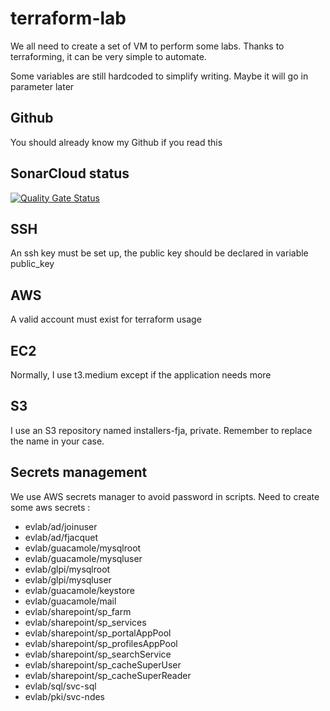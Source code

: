 # terraform-lab

We all need to create a set of VM to perform some labs. Thanks to terraforming, it can be very simple to automate.

Some variables are still hardcoded to simplify writing. Maybe it will go in parameter later

## Github

You should already know my Github if you read this

## SonarCloud status

[![Quality Gate Status](https://sonarcloud.io/api/project_badges/measure?project=fjacquet_terraform-lab&metric=alert_status)](https://sonarcloud.io/dashboard?id=fjacquet_terraform-lab)

## SSH

An ssh key must be set up, the public key should be declared in variable public_key

## AWS

A valid account must exist for terraform usage

## EC2

Normally, I use t3.medium except if the application needs more

## S3

I use an S3 repository named installers-fja, private. Remember to replace the name in your case.

## Secrets management

We use AWS secrets manager to avoid password in scripts.
Need to create some aws secrets :

* evlab/ad/joinuser
* evlab/ad/fjacquet
* evlab/guacamole/mysqlroot
* evlab/guacamole/mysqluser
* evlab/glpi/mysqlroot
* evlab/glpi/mysqluser
* evlab/guacamole/keystore
* evlab/guacamole/mail
* evlab/sharepoint/sp_farm
* evlab/sharepoint/sp_services
* evlab/sharepoint/sp_portalAppPool
* evlab/sharepoint/sp_profilesAppPool
* evlab/sharepoint/sp_searchService
* evlab/sharepoint/sp_cacheSuperUser
* evlab/sharepoint/sp_cacheSuperReader
* evlab/sql/svc-sql
* evlab/pki/svc-ndes
